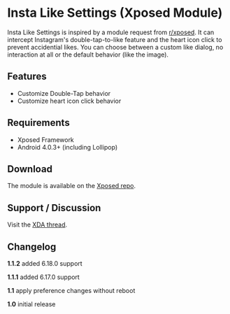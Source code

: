 # Insta Like Settings (Xposed Module) #

Insta Like Settings is inspired by a module request from [r/xposed](https://reddit.com/r/xposed/comments/2iwslh/request_disable_instagrams_doubletaptolike_feature/). It can intercept Instagram's double-tap-to-like feature and the heart icon click to prevent accidential likes. You can choose between a custom like dialog, no interaction at all or the default behavior (like the image).

## Features ##

* Customize Double-Tap behavior
* Customize heart icon click behavior

## Requirements ##

* Xposed Framework
* Android 4.0.3+ (including Lollipop)

## Download ##
The module is available on the [Xposed repo](http://repo.xposed.info/module/org.ollide.xposed.instagram).

## Support / Discussion ##

Visit the [XDA thread](http://forum.xda-developers.com/xposed/modules/mod-instagram-settings-t3041914).

## Changelog ##
**1.1.2**
added 6.18.0 support

**1.1.1**
added 6.17.0 support

**1.1**
apply preference changes without reboot

**1.0**
initial release
